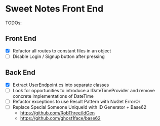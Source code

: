 # Sweet Notes Front End

TODOs:

## Front End

- [x] Refactor all routes to constant files in an object
- [ ] Disable Login / Signup button after pressing

## Back End

- [x] Extract UserEndpoint.cs into separate classes
- [ ] Look for opportunities to introduce a IDateTimeProvider and remove concrete implementations of DateTime
- [ ] Refactor exceptions to use Result Pattern with NuGet ErrorOr
- [ ] Replace Special Someone UniqueId with ID Generator + Base62
	- https://github.com/RobThree/IdGen
	- https://github.com/ghost1face/base62
